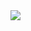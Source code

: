 <kbd>
   <img src="https://socialify.git.ci/vcyzteen/microwave/image?description=1&font=Raleway&forks=1&issues=1&language=1&owner=1&pattern=Plus&stargazers=1&theme=Dark" />
</kbd>
